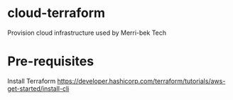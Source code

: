 # cloud-terraform

Provision cloud infrastructure used by Merri-bek Tech

# Pre-requisites

Install Terraform
https://developer.hashicorp.com/terraform/tutorials/aws-get-started/install-cli

